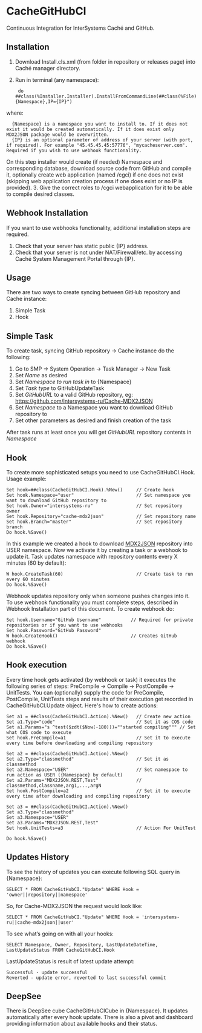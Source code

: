 # CacheGitHubCI
Continuous Integration for InterSystems Caché and GitHub. 

Installation
-----------

1. Download Install.cls.xml (from  folder in repository or releases page) into Caché manager directory.
2. Run in terminal (any namespace): 

        do ##class(%Installer.Installer).InstallFromCommandLine(##class(%File).ManagerDirectory()_"Install.cls.xml","Namespace={Namespace},IP={IP}")

  where: 
  
      {Namespace} is a namespace you want to install to. If it does not exist it would be created automatically. If it does exist only MDX2JSON package would be overwritten. 
	  {IP} is an optional parameter of address of your server (with port, if required). For example "45.45.45.45:57776", "mycacheserver.com". Required if you wish to use webhook functionality.
	  
On this step installer would create (if needed) Namespace and corresponding database, download source code from GitHub and compile it, optionally create web application (named /cgci) if one does not exist (skipping web application creation process if one does exist or no IP is provided).
3. Give the correct roles to /cgci webapplication for it to be able to compile desired classes.


Webhook Installation
-----------

If you want to use webhooks functionality, additional installation steps are required.

1. Check that your server has static public {IP} address. 
2. Check that your server is not under NAT/Firewall/etc. by accessing Caché System Management Portal through {IP}.

Usage 
-----------

There are two ways to create syncing between GitHub repository and Cache instance:

1. Simple Task
2. Hook

Simple Task
-----------

To create task, syncing  GitHub repository → Cache instance do the following:

1. Go to SMP → System Operation → Task Manager → New Task
2. Set <i>Name</i> as desired
3. Set <i>Namespace to run task in</i> to {Namespace}
4. Set <i>Task type</i> to GitHubUpdateTask
5. Set <i>GitHubURL</i> to a valid GitHub repository, eg: https://github.com/intersystems-ru/Cache-MDX2JSON
7. Set <i>Namespace</i> to a Namespace you want to download GitHub repository to
8. Set other parameters as desired and finish creation of the task

After task runs at least once you will get <i>GitHubURL</i> repository contents in <i>Namespace</i>

Hook
-----------

To create more sophisticated setups you need to use CacheGitHubCI.Hook. Usage example:

    Set hook=##class(CacheGitHubCI.Hook).%New()     // Create hook
    Set hook.Namespace="user"                       // Set namespace you want to download GitHub repository to
    Set hook.Owner="intersystems-ru"                // Set repository owner
    Set hook.Repository="cache-mdx2json"            // Set repository name
    Set hook.Branch="master"                        // Set repository branch
    Do hook.%Save()
    
In this example we created a hook to download [MDX2JSON](https://github.com/intersystems-ru/Cache-MDX2JSON) repository into USER namespace. Now we activate it by creating a task or a webhook to update it. Task updates namespace with repository contents every X minutes (60 by default):

    W hook.CreateTask(60)                           // Create task to run every 60 minutes
    Do hook.%Save()
        
Webhook updates repository only when someone pushes changes into it. To use webhook functionality you must complete steps, described in Webhook Installation part of this document. To create webhook do:

    Set hook.Username="GitHub Username"           // Required for private repositories or if you want to use webhooks
    Set hook.Password="GitHub Password" 
    W hook.CreateHook()                           // Creates GitHub webhook
    Do hook.%Save()
        
Hook execution
-----------

Every time hook gets activated (by webhook or task) it executes the following series of steps: PreCompile → Compile → PostCompile → UnitTests. You can (optionally) supply the code for PreCompile, PostCompile, UnitTests steps and results of their execution get recorded in CacheGitHubCI.Update object. Here's how to create actions:

    Set a1 = ##class(CacheGitHubCI.Action).%New()   // Create new action
    Set a1.Type="code"                              // Set it as COS code
    Set a1.Params="s ^test($zdt($Now(-180)))=""started compiling""" // Set what COS code to execute 
    Set hook.PreCompile=a1                          // Set it to execute every time before downloading and compiling repository
        
    Set a2 = ##class(CacheGitHubCI.Action).%New()
    Set a2.Type="classmethod"                       // Set it as classmethod
    Set a2.Namespace="USER"                         // Set namespace to run action as USER ({Namespace} by default)
    Set a2.Params="MDX2JSON.REST,Test"              // classmethod,classname,arg1,...,argN
    Set hook.PostCompile=a2                         // Set it to execute every time after downloading and compiling repository
        
    Set a3 = ##class(CacheGitHubCI.Action).%New()
    Set a3.Type="classmethod"
    Set a3.Namespace="USER"
    Set a3.Params="MDX2JSON.REST,Test"
    Set hook.UnitTests=a3                           // Action For UnitTest
    
    Do hook.%Save()

Updates History
-----------
To see the history of updates you can execute following SQL query in {Namespace}:

    SELECT * FROM CacheGitHubCI."Update" WHERE Hook = 'owner||repository||namespace'
        
So, for Cache-MDX2JSON the request would look like:

    SELECT * FROM CacheGitHubCI."Update" WHERE Hook = 'intersystems-ru||cache-mdx2json||user'
	
To see what’s going on with all your hooks:

    SELECT Namespace, Owner, Repository, LastUpdateDateTime, LastUpdateStatus FROM CacheGitHubCI.Hook

LastUpdateStatus  is result of latest update attempt:

    Successful - update successful
    Reverted - update error, reverted to last successful commit 
	
DeepSee
-----------

There is DeepSee cube CacheGitHubCICube in {Namespace}. It updates automatically after every hook update. There is also a pivot and dashboard providing information about available hooks and their status. 

